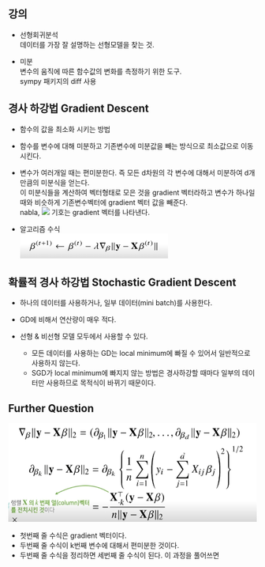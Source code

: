 ## 강의  

* 선형회귀분석  
데이터를 가장 잘 설명하는 선형모델을 찾는 것.

* 미분   
변수의 움직에 따른 함수값의 변화를 측정하기 위한 도구.   
sympy 패키지의 diff 사용  


## 경사 하강법 Gradient Descent

* 함수의 값을 최소화 시키는 방법

* 함수를 변수에 대해 미분하고 기존변수에 미분값을 빼는 방식으로 최소값으로 이동시킨다.

* 변수가 여러개일 때는 편미분한다. 즉 모든 d차원의 각 변수에 대해서 미분하여 d개 만큼의 미분식을 얻는다.  
  이 미분식들을 계산하여 벡터형태로 모은 것을 gradient 벡터라하고 변수가 하나일 때와 비슷하게 기존변수벡터에 gradient 벡터 값을 빼준다.  
nabla, <img src="https://render.githubusercontent.com/render/math?math=\nabla"> 기호는 gradient 벡터를 나타낸다.  

* 알고리즘 수식  
    <img src="https://github.com/bitwarrior1/bcaitech/blob/main/new/img/gradient.png"  width="300" height="50">


## 확률적 경사 하강법 Stochastic Gradient Descent

* 하나의 데이터를 사용하거나, 일부 데이터(mini batch)를 사용한다. 

* GD에 비해서 연산량이 매우 적다.

* 선형 & 비선형 모델 모두에서 사용할 수 있다.
  * 모든 데이터를 사용하는 GD는 local minimum에 빠질 수 있어서 일반적으로 사용하지 않는다.  
  * SGD가 local minimum에 빠지지 않는 방법은 경사하강할 때마다 일부의 데이터만 사용하므로 목적식이 바뀌기 때문이다.
  


## Further Question  

<img src="https://github.com/bitwarrior1/bcaitech/blob/main/new/img/partial differentiation.png"  width="600" height="200">

* 첫번째 줄 수식은 gradient 벡터이다.
* 두번째 줄 수식이 k번째 변수에 대해서 편미분한 것이다.
* 두번째 줄 수식을 정리하면 세번째 줄 수식이 된다. 이 과정을 풀어쓰면 
